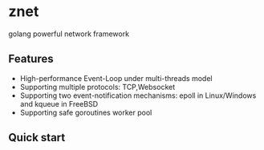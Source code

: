 # znet
golang powerful network framework

## Features
- High-performance Event-Loop under multi-threads model
- Supporting multiple protocols: TCP,Websocket
- Supporting two event-notification mechanisms: epoll in Linux/Windows and kqueue in FreeBSD
- Supporting safe goroutines worker pool

## Quick start

## 